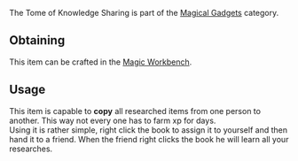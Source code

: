 The Tome of Knowledge Sharing is part of the [Magical Gadgets](https://github.com/Slimefun/Slimefun4/wiki/Magical-Gadgets) category.

## Obtaining
This item can be crafted in the [Magic Workbench](https://github.com/Slimefun/Slimefun4/wiki/Magic-Workbench).

## Usage
This item is capable to **copy** all researched items from one person to another. This way not every one has to farm xp for days.  
Using it is rather simple, right click the book to assign it to yourself and then hand it to a friend. When the friend right clicks the book he will learn all your researches.
